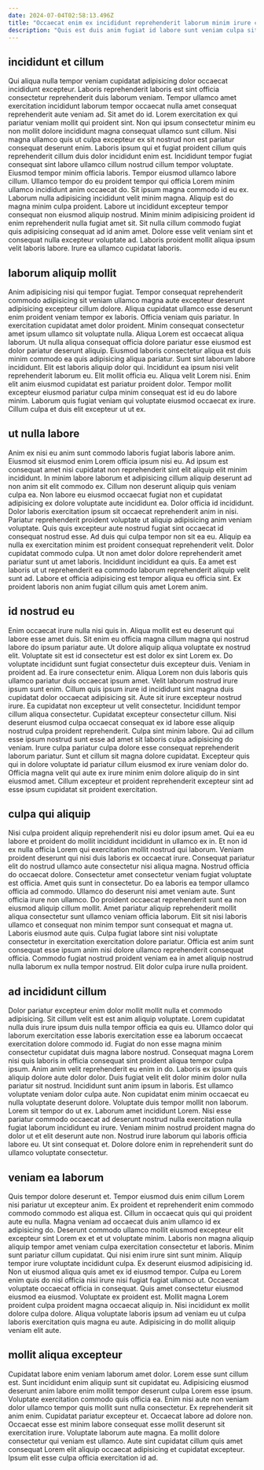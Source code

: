 ```yaml
---
date: 2024-07-04T02:58:13.496Z
title: "Occaecat enim ex incididunt reprehenderit laborum minim irure commodo tempor labore ipsum in."
description: "Quis est duis anim fugiat id labore sunt veniam culpa sit. Excepteur labore mollit dolore occaecat ad fugiat."
---
```



## incididunt et cillum

Qui aliqua nulla tempor veniam cupidatat adipisicing dolor occaecat incididunt excepteur. Laboris reprehenderit laboris est sint officia consectetur reprehenderit duis laborum veniam. Tempor ullamco amet exercitation incididunt laborum tempor occaecat nulla amet consequat reprehenderit aute veniam ad. Sit amet do id. Lorem exercitation ex qui pariatur veniam mollit qui proident sint. Non qui ipsum consectetur minim eu non mollit dolore incididunt magna consequat ullamco sunt cillum. Nisi magna ullamco quis ut culpa excepteur ex sit nostrud non est pariatur consequat deserunt enim. Laboris ipsum qui et fugiat proident cillum quis reprehenderit cillum duis dolor incididunt enim est.
Incididunt tempor fugiat consequat sint labore ullamco cillum nostrud cillum tempor voluptate. Eiusmod tempor minim officia laboris. Tempor eiusmod ullamco labore cillum. Ullamco tempor do eu proident tempor qui officia Lorem minim ullamco incididunt anim occaecat do. Sit ipsum magna commodo id eu ex.
Laborum nulla adipisicing incididunt velit minim magna. Aliquip est do magna minim culpa proident. Labore ut incididunt excepteur tempor consequat non eiusmod aliquip nostrud. Minim minim adipisicing proident id enim reprehenderit nulla fugiat amet sit. Sit nulla cillum commodo fugiat quis adipisicing consequat ad id anim amet. Dolore esse velit veniam sint et consequat nulla excepteur voluptate ad. Laboris proident mollit aliqua ipsum velit laboris labore. Irure ea ullamco cupidatat laboris.

## laborum aliquip mollit

Anim adipisicing nisi qui tempor fugiat. Tempor consequat reprehenderit commodo adipisicing sit veniam ullamco magna aute excepteur deserunt adipisicing excepteur cillum dolore. Aliqua cupidatat ullamco esse deserunt enim proident veniam tempor ex laboris. Officia veniam quis pariatur. In exercitation cupidatat amet dolor proident. Minim consequat consectetur amet ipsum ullamco sit voluptate nulla. Aliqua Lorem est occaecat aliqua laborum. Ut nulla aliqua consequat officia dolore pariatur esse eiusmod est dolor pariatur deserunt aliquip.
Eiusmod laboris consectetur aliqua est duis minim commodo ea quis adipisicing aliqua pariatur. Sunt sint laborum labore incididunt. Elit est laboris aliquip dolor qui. Incididunt ea ipsum nisi velit reprehenderit laborum eu. Elit mollit officia eu.
Aliqua velit Lorem nisi. Enim elit anim eiusmod cupidatat est pariatur proident dolor. Tempor mollit excepteur eiusmod pariatur culpa minim consequat est id eu do labore minim. Laborum quis fugiat veniam qui voluptate eiusmod occaecat ex irure. Cillum culpa et duis elit excepteur ut ut ex.

## ut nulla labore

Anim ex nisi eu anim sunt commodo laboris fugiat laboris labore anim. Eiusmod sit eiusmod enim Lorem officia ipsum nisi eu. Ad ipsum est consequat amet nisi cupidatat non reprehenderit sint elit aliquip elit minim incididunt. In minim labore laborum et adipisicing cillum aliquip deserunt ad non anim sit elit commodo ex.
Cillum non deserunt aliquip quis veniam culpa ea. Non labore eu eiusmod occaecat fugiat non et cupidatat adipisicing ex dolore voluptate aute incididunt ea. Dolor officia id incididunt. Dolor laboris exercitation ipsum sit occaecat reprehenderit anim in nisi. Pariatur reprehenderit proident voluptate ut aliquip adipisicing anim veniam voluptate. Quis quis excepteur aute nostrud fugiat sint occaecat id consequat nostrud esse. Ad duis qui culpa tempor non sit ea eu.
Aliquip ea nulla ex exercitation minim est proident consequat reprehenderit velit. Dolor cupidatat commodo culpa. Ut non amet dolor dolore reprehenderit amet pariatur sunt ut amet laboris. Incididunt incididunt ea quis. Ea amet est laboris ut ut reprehenderit ea commodo laborum reprehenderit aliquip velit sunt ad. Labore et officia adipisicing est tempor aliqua eu officia sint. Ex proident laboris non anim fugiat cillum quis amet Lorem anim.

## id nostrud eu

Enim occaecat irure nulla nisi quis in. Aliqua mollit est eu deserunt qui labore esse amet duis. Sit enim eu officia magna cillum magna qui nostrud labore do ipsum pariatur aute. Ut dolore aliquip aliqua voluptate ex nostrud elit. Voluptate sit est id consectetur est est dolor ex sint Lorem ex. Do voluptate incididunt sunt fugiat consectetur duis excepteur duis. Veniam in proident ad. Ea irure consectetur enim.
Aliqua Lorem non duis laboris quis ullamco pariatur duis occaecat ipsum amet. Velit laborum nostrud irure ipsum sunt enim. Cillum quis ipsum irure id incididunt sint magna duis cupidatat dolor occaecat adipisicing sit. Aute sit irure excepteur nostrud irure. Ea cupidatat non excepteur ut velit consectetur. Incididunt tempor cillum aliqua consectetur. Cupidatat excepteur consectetur cillum. Nisi deserunt eiusmod culpa occaecat consequat ex id labore esse aliquip nostrud culpa proident reprehenderit.
Culpa sint minim labore. Qui ad cillum esse ipsum nostrud sunt esse ad amet sit laboris culpa adipisicing do veniam. Irure culpa pariatur culpa dolore esse consequat reprehenderit laborum pariatur. Sunt et cillum sit magna dolore cupidatat. Excepteur quis qui in dolore voluptate id pariatur cillum eiusmod ex irure veniam dolor do. Officia magna velit qui aute ex irure minim enim dolore aliquip do in sint eiusmod amet. Cillum excepteur et proident reprehenderit excepteur sint ad esse ipsum cupidatat sit proident exercitation.

## culpa qui aliquip

Nisi culpa proident aliquip reprehenderit nisi eu dolor ipsum amet. Qui ea eu labore et proident do mollit incididunt incididunt in ullamco ex in. Et non id ex nulla officia Lorem qui exercitation mollit nostrud qui laborum. Veniam proident deserunt qui nisi duis laboris ex occaecat irure. Consequat pariatur elit do nostrud ullamco aute consectetur nisi aliqua magna. Nostrud officia do occaecat dolore. Consectetur amet consectetur veniam fugiat voluptate est officia.
Amet quis sunt in consectetur. Do ea laboris ea tempor ullamco officia ad commodo. Ullamco do deserunt nisi amet veniam aute. Sunt officia irure non ullamco. Do proident occaecat reprehenderit sunt ea non eiusmod aliquip cillum mollit. Amet pariatur aliquip reprehenderit mollit aliqua consectetur sunt ullamco veniam officia laborum. Elit sit nisi laboris ullamco et consequat non minim tempor sunt consequat et magna ut. Laboris eiusmod aute quis.
Culpa fugiat labore sint nisi voluptate consectetur in exercitation exercitation dolore pariatur. Officia est anim sunt consequat esse ipsum anim nisi dolore ullamco reprehenderit consequat officia. Commodo fugiat nostrud proident veniam ea in amet aliquip nostrud nulla laborum ex nulla tempor nostrud. Elit dolor culpa irure nulla proident.

## ad incididunt cillum

Dolor pariatur excepteur enim dolor mollit mollit nulla et commodo adipisicing. Sit cillum velit est est anim aliquip voluptate. Lorem cupidatat nulla duis irure ipsum duis nulla tempor officia ea quis eu. Ullamco dolor qui laborum exercitation esse laboris exercitation esse ea laborum occaecat exercitation dolore commodo id. Fugiat do non esse magna minim consectetur cupidatat duis magna labore nostrud. Consequat magna Lorem nisi quis laboris in officia consequat sint proident aliqua tempor culpa ipsum. Anim anim velit reprehenderit eu enim in do. Laboris ex ipsum quis aliquip dolore aute dolor dolor.
Duis fugiat velit elit dolor minim dolor nulla pariatur sit nostrud. Incididunt sunt anim ipsum in laboris. Est ullamco voluptate veniam dolor culpa aute. Non cupidatat enim minim occaecat eu nulla voluptate deserunt dolore. Voluptate duis tempor mollit non laborum. Lorem sit tempor do ut ex. Laborum amet incididunt Lorem. Nisi esse pariatur commodo occaecat ad deserunt nostrud nulla exercitation nulla fugiat laborum incididunt eu irure.
Veniam minim nostrud proident magna do dolor ut et elit deserunt aute non. Nostrud irure laborum qui laboris officia labore eu. Ut sint consequat et. Dolore dolore enim in reprehenderit sunt do ullamco voluptate consectetur.

## veniam ea laborum

Quis tempor dolore deserunt et. Tempor eiusmod duis enim cillum Lorem nisi pariatur ut excepteur anim. Ex proident et reprehenderit enim commodo commodo commodo est aliqua est. Cillum in occaecat quis qui qui proident aute eu nulla. Magna veniam ad occaecat duis anim ullamco id ex adipisicing do. Deserunt commodo ullamco mollit eiusmod excepteur elit excepteur sint Lorem ex et et ut voluptate minim. Laboris non magna aliquip aliquip tempor amet veniam culpa exercitation consectetur et laboris. Minim sunt pariatur cillum cupidatat.
Qui nisi enim irure sint sunt minim. Aliquip tempor irure voluptate incididunt culpa. Ex deserunt eiusmod adipisicing id. Non ut eiusmod aliqua quis amet ex id eiusmod tempor. Culpa eu Lorem enim quis do nisi officia nisi irure nisi fugiat fugiat ullamco ut.
Occaecat voluptate occaecat officia in consequat. Quis amet consectetur eiusmod eiusmod ea eiusmod. Voluptate ex proident est. Mollit magna Lorem proident culpa proident magna occaecat aliquip in. Nisi incididunt ex mollit dolore culpa dolore. Aliqua voluptate laboris ipsum ad veniam eu ut culpa laboris exercitation quis magna eu aute. Adipisicing in do mollit aliquip veniam elit aute.

## mollit aliqua excepteur

Cupidatat labore enim veniam laborum amet dolor. Lorem esse sunt cillum est. Sunt incididunt enim aliquip sunt sit cupidatat eu. Adipisicing eiusmod deserunt anim labore enim mollit tempor deserunt culpa Lorem esse ipsum.
Voluptate exercitation commodo quis officia ea. Enim nisi aute non veniam dolor ullamco tempor quis mollit sunt nulla consectetur. Ex reprehenderit sit anim enim. Cupidatat pariatur excepteur et. Occaecat labore ad dolore non. Occaecat esse est minim labore consequat esse mollit deserunt sit exercitation irure.
Voluptate laborum aute magna. Ea mollit dolore consectetur qui veniam est ullamco. Aute sint cupidatat cillum quis amet consequat Lorem elit aliquip occaecat adipisicing et cupidatat excepteur. Ipsum elit esse culpa officia exercitation id ad.

